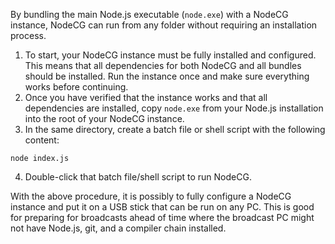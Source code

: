 By bundling the main Node.js executable (`node.exe`) with a NodeCG instance, NodeCG can run from any folder without
requiring an installation process.

1. To start, your NodeCG instance must be fully installed and configured. This means that all dependencies
for both NodeCG and all bundles should be installed. Run the instance once and make sure everything works before continuing.
2. Once you have verified that the instance works and that all dependencies are installed, copy `node.exe` from your Node.js
installation into the root of your NodeCG instance.
3. In the same directory, create a batch file or shell script with the following content:
```
node index.js
```
4. Double-click that batch file/shell script to run NodeCG.

With the above procedure, it is possibly to fully configure a NodeCG instance and put it on a USB stick that can be
run on any PC. This is good for preparing for broadcasts ahead of time where the broadcast PC might not have Node.js, 
git, and a compiler chain installed.
